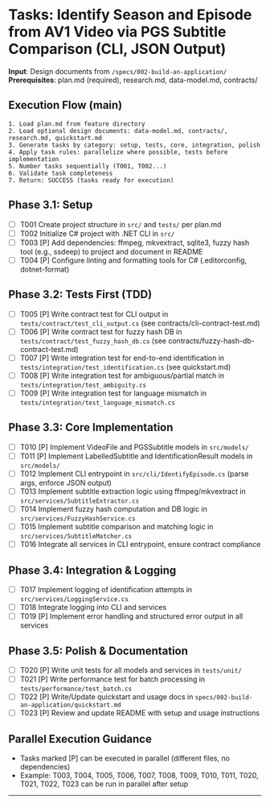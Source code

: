 # Tasks: Identify Season and Episode from AV1 Video via PGS Subtitle Comparison (CLI, JSON Output)

**Input**: Design documents from `/specs/002-build-an-application/`
**Prerequisites**: plan.md (required), research.md, data-model.md, contracts/

## Execution Flow (main)
```
1. Load plan.md from feature directory
2. Load optional design documents: data-model.md, contracts/, research.md, quickstart.md
3. Generate tasks by category: setup, tests, core, integration, polish
4. Apply task rules: parallelize where possible, tests before implementation
5. Number tasks sequentially (T001, T002...)
6. Validate task completeness
7. Return: SUCCESS (tasks ready for execution)
```

## Phase 3.1: Setup
- [ ] T001 Create project structure in `src/` and `tests/` per plan.md
- [ ] T002 Initialize C# project with .NET CLI in `src/`
- [ ] T003 [P] Add dependencies: ffmpeg, mkvextract, sqlite3, fuzzy hash tool (e.g., ssdeep) to project and document in README
- [ ] T004 [P] Configure linting and formatting tools for C# (.editorconfig, dotnet-format)

## Phase 3.2: Tests First (TDD)
- [ ] T005 [P] Write contract test for CLI output in `tests/contract/test_cli_output.cs` (see contracts/cli-contract-test.md)
- [ ] T006 [P] Write contract test for fuzzy hash DB in `tests/contract/test_fuzzy_hash_db.cs` (see contracts/fuzzy-hash-db-contract-test.md)
- [ ] T007 [P] Write integration test for end-to-end identification in `tests/integration/test_identification.cs` (see quickstart.md)
- [ ] T008 [P] Write integration test for ambiguous/partial match in `tests/integration/test_ambiguity.cs`
- [ ] T009 [P] Write integration test for language mismatch in `tests/integration/test_language_mismatch.cs`

## Phase 3.3: Core Implementation
- [ ] T010 [P] Implement VideoFile and PGSSubtitle models in `src/models/`
- [ ] T011 [P] Implement LabelledSubtitle and IdentificationResult models in `src/models/`
- [ ] T012 Implement CLI entrypoint in `src/cli/IdentifyEpisode.cs` (parse args, enforce JSON output)
- [ ] T013 Implement subtitle extraction logic using ffmpeg/mkvextract in `src/services/SubtitleExtractor.cs`
- [ ] T014 Implement fuzzy hash computation and DB logic in `src/services/FuzzyHashService.cs`
- [ ] T015 Implement subtitle comparison and matching logic in `src/services/SubtitleMatcher.cs`
- [ ] T016 Integrate all services in CLI entrypoint, ensure contract compliance

## Phase 3.4: Integration & Logging
- [ ] T017 Implement logging of identification attempts in `src/services/LoggingService.cs`
- [ ] T018 Integrate logging into CLI and services
- [ ] T019 [P] Implement error handling and structured error output in all services

## Phase 3.5: Polish & Documentation
- [ ] T020 [P] Write unit tests for all models and services in `tests/unit/`
- [ ] T021 [P] Write performance test for batch processing in `tests/performance/test_batch.cs`
- [ ] T022 [P] Write/Update quickstart and usage docs in `specs/002-build-an-application/quickstart.md`
- [ ] T023 [P] Review and update README with setup and usage instructions

## Parallel Execution Guidance
- Tasks marked [P] can be executed in parallel (different files, no dependencies)
- Example: T003, T004, T005, T006, T007, T008, T009, T010, T011, T020, T021, T022, T023 can be run in parallel after setup

---

